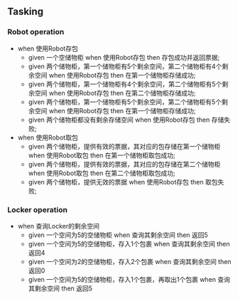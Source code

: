 ## Tasking

### Robot operation
 - when 使用Robot存包
   - given 一个空储物柜 when 使用Robot存包 then 存包成功并返回票据;
   - given 两个储物柜，第一个储物柜有5个剩余空间，第二个储物柜有4个剩余空间 when 使用Robot存包 then 在第一个储物柜存储成功;
   - given 两个储物柜，第一个储物柜有4个剩余空间，第二个储物柜有5个剩余空间 when 使用Robot存包 then 在第二个储物柜存储成功;
   - given 两个储物柜，第一个储物柜有5个剩余空间，第二个储物柜有5个剩余空间 when 使用Robot存包 then 在第一个储物柜存储成功;
   - given 两个储物柜都没有剩余存储空间 when 使用Robot存包 then 存储失败;
 - when 使用Robot取包
   - given 两个储物柜，提供有效的票据，其对应的包存储在第一个储物柜 when 使用Robot取包 then 在第一个储物柜取包成功;
   - given 两个储物柜，提供有效的票据，其对应的包存储在第二个储物柜 when 使用Robot取包 then 在第二个储物柜取包成功;
   - given 两个储物柜，提供无效的票据 when 使用Robot存包 then 取包失败;

### Locker operation
 - when 查询Locker的剩余空间
    - given 一个空间为5的空储物柜 when 查询其剩余空间 then 返回5
    - given 一个空间为5的空储物柜，存入1个包裹 when 查询其剩余空间 then 返回4
    - given 一个空间为2的空储物柜，存入2个包裹 when 查询其剩余空间 then 返回0
    - given 一个空间为5的空储物柜，存入1个包裹，再取出1个包裹 when 查询其剩余空间 then 返回5
